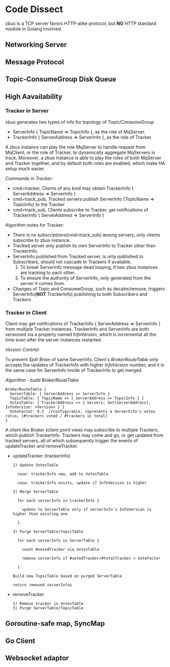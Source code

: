 # Code Dissect
zbus is a TCP server favors HTTP-alike protocol, but **NO** HTTP standard module in Golang involved.

## Networking Server

## Message Protocol

## Topic-ConsumeGroup Disk Queue

## High Aavailability 

### Tracker in Server
zbus generates two types of info for topology of Topic/ConsumeGroup
- ServerInfo { TopicName => TopicInfo }, as the role of MqServer.
- TrackerInfo { ServerAddress => ServerInfo }, as the role of Tracker.

A zbus instance can play the role MqServer to handle request from MqClient, or the role of Tracker, to dynamically aggregate MqServers in track. Moreover, a zbus instance is able to play the roles of both MqServer and Tracker together, and by default both roles are enabled, which make HA setup much easier. 

*Commands in Tracker*:

- cmd=tracker, Clients of any kind may obtain TrackerInfo { ServerAddress => ServerInfo }
- cmd=track_pub, Tracked servers publish ServerInfo {TopicName => TopicInfo} to the Tracker
- cmd=track_sub, Clients subscribe to Tracker, get notifications of TrackerInfo { ServerAddress => ServerInfo }

Algorithm notes for Tracker: 

- There is no subscriptions(cmd=track_sub) among servers, only clients subscribe to zbus instance.
- Tracked server only publish its own ServerInfo to Tracker other than TrackerInfo.
- ServerInfo published from Tracked server, is only published to Subscribers, should not cascade to Trackers if available. 
  1) To break ServerInfo message dead looping, if two zbus instances are tracking to each other. 
  2) To ensure the authority of ServerInfo, only generated from the server it comes from.
- Changes of Topic and ConsumeGroup, such as decalre/remove, triggers ServerInfo(**NOT** TrackerInfo) publishing to both Subscribers and Trackers

 
### Tracker in Client


Client may get notifications of TrackerInfo { ServerAddress => ServerInfo } from multiple Tracker instances. TrackerInfo and ServerInfo are both versioned via a property named *InfoVersion*, which is incremental all the time even after the server instances restarted.

*Version Contrlol* 

To prevent *Split Brain* of same ServerInfo, Client's *BrokerRouteTable* only accepts the updates of TrackerInfo with higher *InfoVersion* number, and it is the same case for ServerInfo inside of TrackerInfo to get merged.

*Algorithm - build BrokerRouteTable*

    BrokerRouteTable {
      ServerTable: { ServerAddress => ServerInfo } 
      TopicTable: { TopicName => { ServerAddress => TopicInfo } }
      VotesTable: { TrackerAddress => { Servers: Set[ServerAddress], InfoVersion: <Version> } }
      VoteFactor: 0.5  //Configurable, represents a ServerInfo's votes ratio, [#trackers voted / #trackers in total]
    }

A client like *Broker* (client point view) may subscribe to multiple Trackers, which publish TrackerInfo. Trackers may come and go, or get updated from tracked servers, all of which subsequently trigger the events of updateTracker and removeTracker.

- updateTracker (trackerInfo) 
  
      1) Update VotesTable

        case: trackerInfo new, add to VotesTable

        case: trackerInfo exists, update if InfoVersion is higher

      2) Merge ServerTable

        for each serverInfo in trackerInfo {

          update to ServerTable only if serverInfo's InfoVersion is higher than existing one

        }
        
      3) Purge ServerTable/TopicTable

        for each serverInfo in ServerTable {

          count #votedTracker via VotesTable

          remove serverInfo if #votedTracker/#totalTracker < VoteFactor

        }

      Build new TopicTable based on purged ServerTable

      return removed serverInfos


- removeTracker

      1) Remove tracker in VotesTable 
      3) Purge ServerTable/TopicTable 



## Goroutine-safe map, SyncMap

## Go Client

## Websocket adaptor
